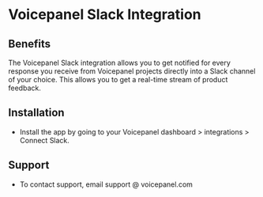 # Voicepanel Slack Integration

## Benefits
The Voicepanel Slack integration allows you to get notified for every response you receive from Voicepanel projects
directly into a Slack channel of your choice. This allows you to get a real-time stream of product feedback.

## Installation
- Install the app by going to your Voicepanel dashboard > integrations > Connect Slack.

## Support
- To contact support, email support @ voicepanel.com
